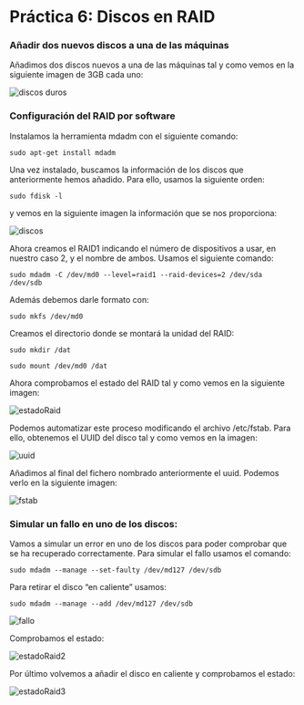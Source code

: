 # Práctica 6: Discos en RAID #

### Añadir dos nuevos discos a una de las máquinas ###

Añadimos dos discos nuevos a una de las máquinas tal y como vemos en la siguiente imagen de 3GB cada uno:

![discos duros](https://github.com/inmacoboa/SWAP1617/blob/master/Practica6/imagenes/discosduros.png)

### Configuración del RAID por software ###

Instalamos la herramienta mdadm con el siguiente comando:

	sudo apt-get install mdadm

Una vez instalado, buscamos la información de los discos que anteriormente hemos añadido. Para ello, usamos la siguiente orden:

	sudo fdisk -l 

y vemos en la siguiente imagen la información que se nos proporciona:

![discos](https://github.com/inmacoboa/SWAP1617/blob/master/Practica6/imagenes/discos.png)

Ahora creamos el RAID1 indicando el número de dispositivos a usar, en nuestro caso 2, y el nombre de ambos. Usamos el siguiente comando:

	sudo mdadm -C /dev/md0 --level=raid1 --raid-devices=2 /dev/sda /dev/sdb

Además debemos darle formato con:

	sudo mkfs /dev/md0

Creamos el directorio donde se montará la unidad del RAID:

	sudo mkdir /dat

	sudo mount /dev/md0 /dat

Ahora comprobamos el estado del RAID tal y como vemos en la siguiente imagen:

![estadoRaid](https://github.com/inmacoboa/SWAP1617/blob/master/Practica6/imagenes/estadoRaid.png)

Podemos automatizar este proceso modificando el archivo /etc/fstab.
Para ello, obtenemos el UUID del disco tal y como vemos en la imagen:

![uuid](https://github.com/inmacoboa/SWAP1617/blob/master/Practica6/imagenes/uuid.png)

Añadimos al final del fichero nombrado anteriormente el uuid. Podemos verlo en la siguiente imagen:

![fstab](https://github.com/inmacoboa/SWAP1617/blob/master/Practica6/imagenes/fstab.png)

### Simular un fallo en uno de los discos: ###

Vamos a simular un error en uno de los discos para poder comprobar que se ha recuperado correctamente.
Para simular el fallo usamos el comando:

	sudo mdadm --manage --set-faulty /dev/md127 /dev/sdb

Para retirar el disco “en caliente” usamos:

	sudo mdadm --manage --add /dev/md127 /dev/sdb

![fallo](https://github.com/inmacoboa/SWAP1617/blob/master/Practica6/imagenes/fallo.png)

Comprobamos el estado:

![estadoRaid2](https://github.com/inmacoboa/SWAP1617/blob/master/Practica6/imagenes/estadoRaid2.png)

Por último volvemos a añadir el disco en caliente y comprobamos el estado:

![estadoRaid3](https://github.com/inmacoboa/SWAP1617/blob/master/Practica6/imagenes/estadoRaid3.png)
